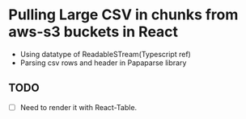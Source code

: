 # Pulling Large CSV in chunks from aws-s3 buckets in React
- Using datatype of ReadableSTream(Typescript ref)
- Parsing csv rows and header in Papaparse library

## TODO
- [ ] Need to render it with React-Table.  
